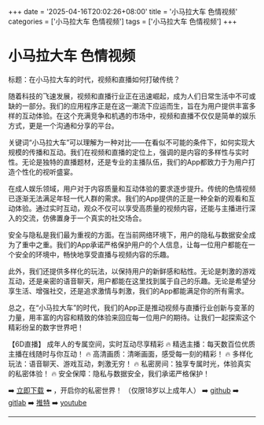 +++
date = '2025-04-16T20:02:26+08:00'
title = '小马拉大车 色情视频'
categories = ['小马拉大车 色情视频']
tags = ['小马拉大车 色情视频']
+++

# 小马拉大车 色情视频

标题：在小马拉大车的时代，视频和直播如何打破传统？

随着科技的飞速发展，视频和直播行业正在迅速崛起，成为人们日常生活中不可或缺的一部分。我们的应用程序正是在这一潮流下应运而生，旨在为用户提供丰富多样的互动体验。在这个充满竞争和机遇的市场中，视频和直播不仅仅是简单的娱乐方式，更是一个沟通和分享的平台。

关键词“小马拉大车”可以理解为一种对比——在看似不可能的条件下，如何实现大规模的传播和互动。我们在视频和直播的定位上，强调的是内容的多样性与实时性。无论是独特的直播题材，还是专业的主播队伍，我们的App都致力于为用户打造个性化的视听盛宴。

在成人娱乐领域，用户对于内容质量和互动体验的要求逐步提升。传统的色情视频已逐渐无法满足年轻一代人群的需求。我们的App提供的正是一种全新的观看和互动体验。通过实时互动，观众不仅可以享受高质量的视频内容，还能与主播进行深入的交流，仿佛置身于一个真实的社交场合。

安全与隐私是我们最为重视的方面。在当前网络环境下，用户的隐私与数据安全成为了重中之重。我们的App承诺严格保护用户的个人信息，让每一位用户都能在一个安全的环境中，畅快地享受直播与视频内容的乐趣。

此外，我们还提供多样化的玩法，以保持用户的新鲜感和粘性。无论是刺激的游戏互动，还是亲密的语音聊天，用户都能在这里找到属于自己的乐趣。无论是希望分享生活、增强社交，还是追求激情与刺激，我们的App都能满足你的所有需求。

总之，在“小马拉大车”的时代，我们的App正是推动视频与直播行业创新与变革的力量，用丰富的内容和精致的体验来回应每一位用户的期待。让我们一起探索这个精彩纷呈的数字世界吧！

【6D直播】
成年人的专属空间，实时互动尽享精彩
🔥 精选主播：每天数百位优质主播在线随时与你互动！
🔥 高清画质：清晰画面，感受每一刻的精彩！
🔥 多样化玩法：语音聊天、游戏互动，刺激无穷！
🔥 私密房间：独享专属时光，体验真实的私密体验！
🔥 安全保障：隐私与数据安全，我们承诺严格保护！

➡️ [立即下载](https://down123.s3.ap-east-1.amazonaws.com/down/down.html?channelCode=blog) ⬅️ ，开启你的私密世界！ （仅限18岁以上成年人）
➡️ [github](https://aldult-live.github.io/)
➡️ [gitlab](https://seo-09598d.gitlab.io/)
➡️ [推特](https://x.com/wegame33)
➡️ [youtube](https://www.youtube.com/@6Dlive)

---

